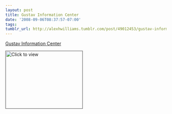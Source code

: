 ```yaml
---
layout: post
title: Gustav Information Center
date: '2008-09-06T08:37:57-07:00'
tags: 
tumblr_url: http://alexhwilliams.tumblr.com/post/49012453/gustav-information-center
---
```

<a href="https://www.iterasi.net/OpenViewer.aspx?sqrlitid=NR4x3And80yx7kzzwcF-DA">Gustav Information Center</a><br/><p><a href="https://www.iterasi.net/OpenViewer.aspx?sqrlitid=NR4x3And80yx7kzzwcF-DA" target="_blank"> <img src="http://AssetHost01a.iterasi.net/ec2eb670e447/94d5ad32ba6b/ff6f9e86baa1/232adf39a625/0d956097-3eea-4a4b-99e5-7e69086c9eda/thumbnail.jpg???20080906153727???XnrbrwY8LrU5hKuoJFOpS22NdkxpGDygSA1bEAkCvuneYdcC1RaADLQRCCtQsUBIxXASEmhvycCINgqYOS2RWHxwuAjHle10pNOzVvNPKkleiWm3SDGnEyhXSu0AM/qC3u/fiP0DMTaLYI7KDGs/jMSjuMsilXVbbn8ofdEgj4E=" width="240" height="180" style="border:solid 1px #666" alt="Click to view"/></a></p>
